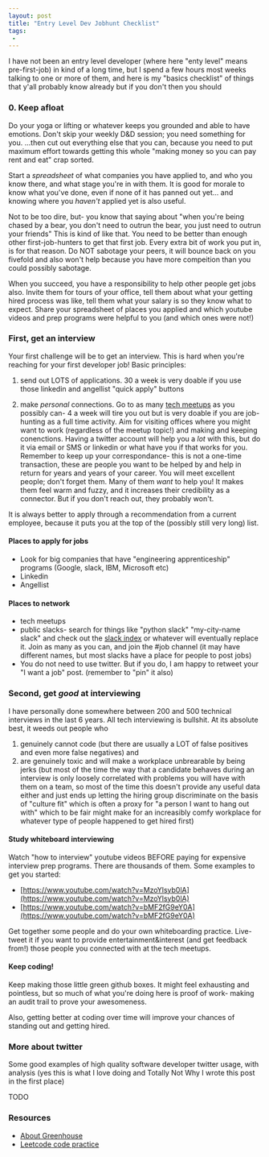 ```yaml
---
layout: post
title: "Entry Level Dev Jobhunt Checklist"
tags:
 -
---
```


I have not been an entry level developer (where here "enty level" means pre-first-job) in kind of a long time, but I spend a few hours most weeks talking to one or more of them, and here is my "basics checklist" of things that y'all probably know already but if you don't then you should

### 0. Keep afloat

Do your yoga or lifting or whatever keeps you grounded and able to have emotions. Don't skip your weekly D&D session; you need something for you. ...then cut out everything else that you can, because you need to put maximum effort towards getting this whole "making money so you can pay rent and eat" crap sorted. 

Start a *spreadsheet* of what companies you have applied to, and who you know there, and what stage you're in with them. It is good for morale to know what you've done, even if none of it has panned out yet... and knowing where you *haven't* applied yet is also useful. 

Not to be too dire, but- you know that saying about "when you're being chased by a bear, you don't need to outrun the bear, you just need to outrun your friends" This is kind of like that. You need to be better than enough other first-job-hunters to get that first job. Every extra bit of work you put in, is for that reason. Do NOT sabotage your peers, it will bounce back on you fivefold and also won't help because you have more compeition than you could possibly sabotage.  

When you succeed, you have a responsibility to help other people get jobs also. Invite them for tours of your office, tell them about what your getting hired process was like, tell them what your salary is so they know what to expect. Share your spreadsheet of places you applied and which youtube videos and prep programs were helpful to you (and which ones were not!)


### First, get an interview 

Your first challenge will be to get an interview. This is hard when you're reaching for your first developer job! Basic principles:

1. send out LOTS of applications. 30 a week is very doable if you use those linkedin and angellist "quick apply" buttons

2. make *personal* connections. Go to as many [tech meetups](https://meetup.com) as you possibly can- 4 a week will tire you out but is very doable if you are job-hunting as a full time activity. Aim for visiting offices where you might want to work (regardless of the meetup topic!) and making and keeping conenctions. Having a twitter account will help you a *lot* with this, but do it via email or SMS or linkedin or what have you if that works for you. Remember to keep up your correspondance- this is not a one-time transaction, these are people you want to be helped by and help in return for years and years of your career. You will meet excellent people; don't forget them. Many of them *want* to help you! It makes them feel warm and fuzzy, and it increases their credibility as a connector. But if you don't reach out, they probably won't. 

It is always better to apply through a recommendation from a current employee, because it puts you at the top of the (possibly still very long) list. 

#### Places to apply for jobs

- Look for big companies that have "engineering apprenticeship" programs (Google, slack, IBM, Microsoft etc)
- Linkedin
- Angellist

#### Places to network

- tech meetups
- public slacks- search for things like "python slack" "my-city-name slack" and check out the [slack index](https://slofile.com/) or whatever will eventually replace it. Join as many as you can, and join the #job channel (it may have different names, but most slacks have a place for people to post jobs)
- You do not need to use twitter. But if you do, I am happy to retweet your "I want a job" post. (remember to "pin" it also)


### Second, get *good* at interviewing

I have personally done somewhere between 200 and 500 technical interviews in the last 6 years. All tech interviewing is bullshit. At its absolute best, it weeds out people who 

1. genuinely cannot code (but there are usually a LOT of false positives and even more false negatives) and
2. are genuinely toxic and will make a workplace unbrearable by being jerks (but most of the time the way that a candidate behaves during an interview is only loosely correlated with problems you will have with them on a team, so most of the time this doesn't provide any useful data either and just ends up letting the hiring group discriminate on the basis of "culture fit" which is often a proxy for "a person I want to hang out with" which to be fair might make for an increasibly comfy workplace for whatever type of people happened to get hired first)

#### Study whiteboard interviewing
Watch "how to interview" youtube videos BEFORE paying for expensive interview prep programs. There are thousands of them. Some examples to get you started: 

- [https://www.youtube.com/watch?v=MzoYlsyb0lA](https://www.youtube.com/watch?v=MzoYlsyb0lA)
- [https://www.youtube.com/watch?v=bMF2fG9eY0A](https://www.youtube.com/watch?v=bMF2fG9eY0A)

Get together some people and do your own whiteboarding practice. Live-tweet it if you want to provide entertainment&interest (and get feedback from!) those people you connected with at the tech meetups. 

#### Keep coding!
Keep making those little green github boxes. It might feel exhausting and pointless, but so much of what you're doing here is proof of work- making an audit trail to prove your awesomeness. 

Also, getting better at coding over time will improve your chances of standing out and getting hired. 


### More about twitter

Some good examples of high quality software developer twitter usage, with analysis (yes this is what I love doing and Totally Not Why I wrote this post in the first place)

TODO


### Resources

- [About Greenhouse](https://www.jobscan.co/blog/greenhouse-ats-what-job-seekers-need-to-know/)
- [Leetcode code practice](https://leetcode.com/)
